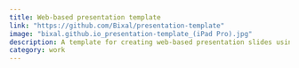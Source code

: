 ```yaml
---
title: Web-based presentation template
link: "https://github.com/Bixal/presentation-template"
image: "bixal.github.io_presentation-template_(iPad Pro).jpg"
description: A template for creating web-based presentation slides using the U.S. Web Design System and Bixal branding. Built with accessibility in mind, it includes common templates, automated slide navigation, and presenter notes.
category: work
---
```

